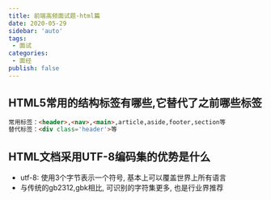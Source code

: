 ```yaml
---
title: 前端高频面试题-html篇
date: 2020-05-29
sidebar: 'auto'
tags:
 - 面试
categories:
 - 面经
publish: false
---
```


<!-- more -->

## HTML5常用的结构标签有哪些,它替代了之前哪些标签

```html
常用标签：<header>,<nav>,<main>,article,aside,footer,section等
替代标签：<div class='header'>等
```



## HTML文档采用UTF-8编码集的优势是什么

- utf-8: 使用3个字节表示一个符号, 基本上可以覆盖世界上所有语言
- 与传统的gb2312,gbk相比, 可识别的字符集更多, 也是行业界推荐

